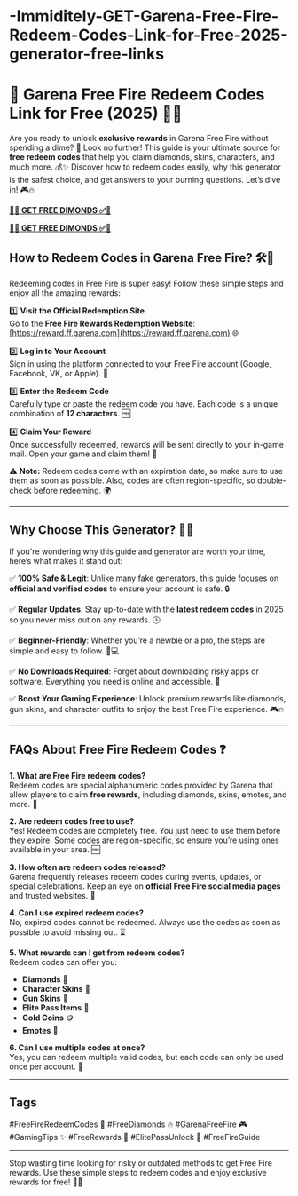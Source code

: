 # -Immiditely-GET-Garena-Free-Fire-Redeem-Codes-Link-for-Free-2025-generator-free-links
# 🌟 Garena Free Fire Redeem Codes Link for Free (2025) 💎🔥

Are you ready to unlock **exclusive rewards** in Garena Free Fire without spending a dime? 🚀 Look no further! This guide is your ultimate source for **free redeem codes** that help you claim diamonds, skins, characters, and much more. 💰✨ Discover how to redeem codes easily, why this generator is the safest choice, and get answers to your burning questions. Let’s dive in! 🎮🔥

**[🔴✅  GET FREE DIMONDS ✅🔴](https://bestoffers1.xyz/freefire/)**

**[🔴✅  GET FREE DIMONDS ✅🔴](https://bestoffers1.xyz/freefire/)**


## **How to Redeem Codes in Garena Free Fire? 🛠️💎**

Redeeming codes in Free Fire is super easy! Follow these simple steps and enjoy all the amazing rewards:  

1️⃣ **Visit the Official Redemption Site**  
Go to the **Free Fire Rewards Redemption Website**: [https://reward.ff.garena.com](https://reward.ff.garena.com) 🌐  

2️⃣ **Log in to Your Account**  
Sign in using the platform connected to your Free Fire account (Google, Facebook, VK, or Apple). 🔑  

3️⃣ **Enter the Redeem Code**  
Carefully type or paste the redeem code you have. Each code is a unique combination of **12 characters**. 🆓  

4️⃣ **Claim Your Reward**  
Once successfully redeemed, rewards will be sent directly to your in-game mail. Open your game and claim them! 🎁  

⚠️ **Note:** Redeem codes come with an expiration date, so make sure to use them as soon as possible. Also, codes are often region-specific, so double-check before redeeming. 🌍  

---

## **Why Choose This Generator? 🤔✨**

If you're wondering why this guide and generator are worth your time, here’s what makes it stand out:  

✅ **100% Safe & Legit**: Unlike many fake generators, this guide focuses on **official and verified codes** to ensure your account is safe. 🔒  

✅ **Regular Updates**: Stay up-to-date with the **latest redeem codes** in 2025 so you never miss out on any rewards. 🕒  

✅ **Beginner-Friendly**: Whether you’re a newbie or a pro, the steps are simple and easy to follow. 📱💻  

✅ **No Downloads Required**: Forget about downloading risky apps or software. Everything you need is online and accessible. 🚀  

✅ **Boost Your Gaming Experience**: Unlock premium rewards like diamonds, gun skins, and character outfits to enjoy the best Free Fire experience. 🎮🔥  

---

## **FAQs About Free Fire Redeem Codes ❓**

**1. What are Free Fire redeem codes?**  
Redeem codes are special alphanumeric codes provided by Garena that allow players to claim **free rewards**, including diamonds, skins, emotes, and more. 💎  

**2. Are redeem codes free to use?**  
Yes! Redeem codes are completely free. You just need to use them before they expire. Some codes are region-specific, so ensure you’re using ones available in your area. 🆓  

**3. How often are redeem codes released?**  
Garena frequently releases redeem codes during events, updates, or special celebrations. Keep an eye on **official Free Fire social media pages** and trusted websites. 🔔  

**4. Can I use expired redeem codes?**  
No, expired codes cannot be redeemed. Always use the codes as soon as possible to avoid missing out. ⏳  

**5. What rewards can I get from redeem codes?**  
Redeem codes can offer you:  
- **Diamonds** 💎  
- **Character Skins** 👕  
- **Gun Skins** 🔫  
- **Elite Pass Items** 🎫  
- **Gold Coins** 🪙  
- **Emotes** 💃  

**6. Can I use multiple codes at once?**  
Yes, you can redeem multiple valid codes, but each code can only be used once per account. 🎯  

---

## **Tags**  
#FreeFireRedeemCodes 💎 #FreeDiamonds 🔥 #GarenaFreeFire 🎮 #GamingTips ✨ #FreeRewards 🎁 #ElitePassUnlock 🚀 #FreeFireGuide  

---

Stop wasting time looking for risky or outdated methods to get Free Fire rewards. Use these simple steps to redeem codes and enjoy exclusive rewards for free! 💪💎  

